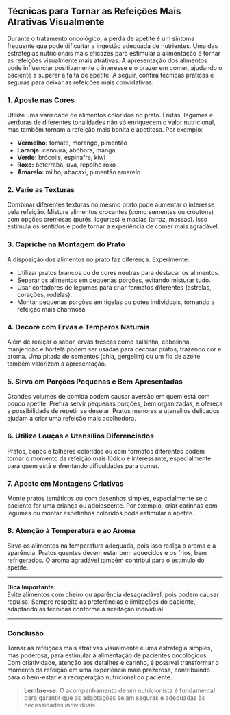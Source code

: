 
## Técnicas para Tornar as Refeições Mais Atrativas Visualmente

Durante o tratamento oncológico, a perda de apetite é um sintoma frequente que pode dificultar a ingestão adequada de nutrientes. Uma das estratégias nutricionais mais eficazes para estimular a alimentação é tornar as refeições visualmente mais atrativas. A apresentação dos alimentos pode influenciar positivamente o interesse e o prazer em comer, ajudando o paciente a superar a falta de apetite. A seguir, confira técnicas práticas e seguras para deixar as refeições mais convidativas:

### 1. Aposte nas Cores

Utilize uma variedade de alimentos coloridos no prato. Frutas, legumes e verduras de diferentes tonalidades não só enriquecem o valor nutricional, mas também tornam a refeição mais bonita e apetitosa. Por exemplo:

- **Vermelho:** tomate, morango, pimentão
- **Laranja:** cenoura, abóbora, manga
- **Verde:** brócolis, espinafre, kiwi
- **Roxo:** beterraba, uva, repolho roxo
- **Amarelo:** milho, abacaxi, pimentão amarelo

### 2. Varie as Texturas

Combinar diferentes texturas no mesmo prato pode aumentar o interesse pela refeição. Misture alimentos crocantes (como sementes ou croutons) com opções cremosas (purês, iogurtes) e macias (arroz, massas). Isso estimula os sentidos e pode tornar a experiência de comer mais agradável.

### 3. Capriche na Montagem do Prato

A disposição dos alimentos no prato faz diferença. Experimente:

- Utilizar pratos brancos ou de cores neutras para destacar os alimentos.
- Separar os alimentos em pequenas porções, evitando misturar tudo.
- Usar cortadores de legumes para criar formatos diferentes (estrelas, corações, rodelas).
- Montar pequenas porções em tigelas ou potes individuais, tornando a refeição mais charmosa.

### 4. Decore com Ervas e Temperos Naturais

Além de realçar o sabor, ervas frescas como salsinha, cebolinha, manjericão e hortelã podem ser usadas para decorar pratos, trazendo cor e aroma. Uma pitada de sementes (chia, gergelim) ou um fio de azeite também valorizam a apresentação.

### 5. Sirva em Porções Pequenas e Bem Apresentadas

Grandes volumes de comida podem causar aversão em quem está com pouco apetite. Prefira servir pequenas porções, bem organizadas, e ofereça a possibilidade de repetir se desejar. Pratos menores e utensílios delicados ajudam a criar uma refeição mais acolhedora.

### 6. Utilize Louças e Utensílios Diferenciados

Pratos, copos e talheres coloridos ou com formatos diferentes podem tornar o momento da refeição mais lúdico e interessante, especialmente para quem está enfrentando dificuldades para comer.

### 7. Aposte em Montagens Criativas

Monte pratos temáticos ou com desenhos simples, especialmente se o paciente for uma criança ou adolescente. Por exemplo, criar carinhas com legumes ou montar espetinhos coloridos pode estimular o apetite.

### 8. Atenção à Temperatura e ao Aroma

Sirva os alimentos na temperatura adequada, pois isso realça o aroma e a aparência. Pratos quentes devem estar bem aquecidos e os frios, bem refrigerados. O aroma agradável também contribui para o estímulo do apetite.

---

**Dica Importante:**  
Evite alimentos com cheiro ou aparência desagradável, pois podem causar repulsa. Sempre respeite as preferências e limitações do paciente, adaptando as técnicas conforme a aceitação individual.

---

### Conclusão

Tornar as refeições mais atrativas visualmente é uma estratégia simples, mas poderosa, para estimular a alimentação de pacientes oncológicos. Com criatividade, atenção aos detalhes e carinho, é possível transformar o momento da refeição em uma experiência mais prazerosa, contribuindo para o bem-estar e a recuperação nutricional do paciente.

> **Lembre-se:** O acompanhamento de um nutricionista é fundamental para garantir que as adaptações sejam seguras e adequadas às necessidades individuais.
```

